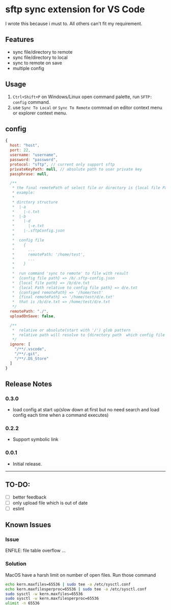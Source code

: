 # sftp sync extension for VS Code
I wrote this because i must to. All others can't fit my requirement.
## Features

* sync file/directory to remote
* sync file/directory to local
* sync to remote on save
* multiple config

## Usage
 1. `Ctrl+Shift+P` on Windows/Linux open command palette, run `SFTP: config` command.
 2. use `Sync To Local` or `Sync To Remote` commnad on editor context menu or explorer context menu.

## config
```js
{
  host: "host",
  port: 22,
  username: "username",
  password: "password",
  protocol: "sftp", // current only support sftp
  privateKeyPath: null, // absolute path to user private key
  passphrase: null,

  /**
   * the final remotePath of select file or directory is {local file Path relative to config file path} + {remotePath in config file}.
   * example:
   *
   * dirctory structure
   *  |-a
   *    |-c.txt
   *  |-b
   *    |-d
   *      |-e.txt
   *    |-.sftpConfig.json
   *  
   *  config file 
   *    {
   *      ...
   *      remotePath: '/home/test',
   *      ...
   *    }
   *    
   *  run command 'sync to remote' to file with result
   *  {config file path} => /b/.sftp-config.json
   *  {local file path} => /b/d/e.txt
   *  {local Path relative to config file path} => d/e.txt
   *  {configed remotePath} => '/home/test'
   *  {final remotePath} => '/home/test/d/e.txt'
   *  that is /b/d/e.txt => /home/test/d/e.txt
   */ 
  remotePath: "./", 
  uploadOnSave: false,

  /**
   *  relative or absolute(start with '/') glob pattern
   *  relative path will resolve to {directory path  which config file place} + {relative path}
   */ 
  ignore: [
    "/**/.vscode",
    "/**/.git",
    "/**/.DS_Store"
  ]
}
```

## Release Notes

### 0.3.0
* load config at start up(slow down at first but no need search and load config each time when a command executes)

### 0.2.2
* Support symbolic link

### 0.0.1
* Initial release.

-----------------------------------------------------------------------------------------------------------

## TO-DO:

- [ ] better feedback
- [ ] only upload file which is out of date
- [ ] eslint

## Known Issues

### Issue
ENFILE: file table overflow ...
### Solution
MacOS have a harsh limit on number of open files. Run those command
```bash
echo kern.maxfiles=65536 | sudo tee -a /etc/sysctl.conf
echo kern.maxfilesperproc=65536 | sudo tee -a /etc/sysctl.conf
sudo sysctl -w kern.maxfiles=65536
sudo sysctl -w kern.maxfilesperproc=65536
ulimit -n 65536
```
